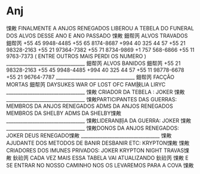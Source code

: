# Anj
馃敟 FINALMENTE A ANJOS RENEGADOS LIBEROU A TEBELA DO FUNERAL DOS ALVOS DESSE ANO E ANO PASSADO 馃敟  鈿帮笍 ALVOS TRAVADOS 鈿帮笍  +55 45 9948-4485  +55 65 8174-8687  +994 40 325 44 57  +55 21 98328-2163  +55 21 97364-7382  +55 71 8734-9869  +1 757 568-6866  +55 11 9763-7373  ( ENTRE OUTROS MAIS PERDI OS NUMERO ) _________________________________  鈿帮笍 ALVOS BANIDOS 鈿帮笍  +55 21 98328-2163  +55 45 9948-4485  +994 40 325 44 57  +55 11 98778-6678  +55 21 96764-7787 _________________________________  鈿帮笍 FACÇÃO MORTAS 鈿帮笍  DAYSUKES WAR   OF LOST OFC   FAM脥LIA LIRYC _________________________________ 馃敟 CRIADOR DA TEBELA : JOKER 馃敟 _________________________________  馃敟PARTICIPANTES DAS GUERRAS:  MEMBROS DA ANJOS RENEGADOS  ADMS DA ANJOS RENEGADOS  MEMBROS DA SHELBY  ADMS DA SHELBY馃敟 _________________________________  馃敟LIDERAN脟A DA GUERRA:  JOKER 馃敟 _________________________________  馃敟DONOS DA ANJOS RENEGADOS:  JOKER   DEUS RENEGADO馃敟 _________________________________  馃敟AJUDANTE DOS METODOS DE BANIR DESBANIR ETC:  KRYPTON馃敟  馃敟CRIADORES DOS IMUNES PRIVADOS:  JOKER  KRYPTON  NIGHT TRAVAS馃敟  鈥硷笍 CADA VEZ MAIS ESSA TABELA VAI ATUALIZANDO 鈥硷笍  馃敟 E SE ENTRAR NO NOSSO CAMINHO NOS OS LEVAREMOS PARA A COVA 馃敟
